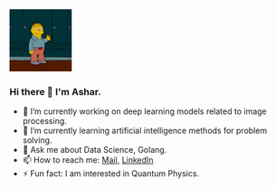 <img src="https://github.com/ashar7777/ashar7777/blob/master/Hi.gif" alt="alt text" width="110" height="110" />

### Hi there 👋 I'm Ashar.

<!--
**ashar7777/ashar7777** is a ✨ _special_ ✨ repository because its `README.md` (this file) appears on your GitHub profile.

Here are some ideas to get you started:
-->

- 🔭 I’m currently working on deep learning models related to image processing.
- 🌱 I’m currently learning artificial intelligence methods for problem solving.
- 💬 Ask me about Data Science, Golang.
- 📫 How to reach me: [Mail](mailto:ashar.siddiqui1@gmail.com), [LinkedIn](<https://www.linkedin.com/in/ashar7777/>)
- ⚡ Fun fact: I am interested in Quantum Physics.

<!--
- 👯 I’m looking to collaborate on ...
- 🤔 I’m looking for help with ...
- 😄 Pronouns: ...
-->
